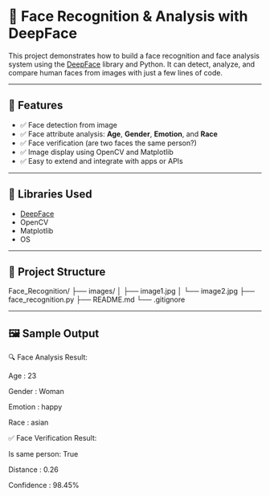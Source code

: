 # 👤 Face Recognition & Analysis with DeepFace

This project demonstrates how to build a face recognition and face analysis system using the [DeepFace](https://github.com/serengil/deepface) library and Python. It can detect, analyze, and compare human faces from images with just a few lines of code.

---

## 📌 Features

- ✅ Face detection from image
- ✅ Face attribute analysis: **Age**, **Gender**, **Emotion**, and **Race**
- ✅ Face verification (are two faces the same person?)
- ✅ Image display using OpenCV and Matplotlib
- ✅ Easy to extend and integrate with apps or APIs

---

## 🧠 Libraries Used

- [DeepFace](https://github.com/serengil/deepface)
- OpenCV
- Matplotlib
- OS

---

## 📁 Project Structure

Face_Recognition/
├── images/
│ ├── image1.jpg
│ └── image2.jpg
├── face_recognition.py
├── README.md
└── .gitignore


---

## 🖼️ Sample Output

🔍 Face Analysis Result:

Age : 23

Gender : Woman

Emotion : happy

Race : asian

✅ Face Verification Result:

Is same person: True

Distance : 0.26

Confidence : 98.45%
